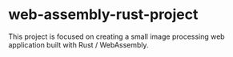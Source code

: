 # web-assembly-rust-project
This project is focused on creating a small image processing web application built with Rust / WebAssembly.
